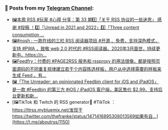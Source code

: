 ### 📰 Posts from my [Telegram Channel](https://t.me/s/aboutrss):
<!-- BLOG-POST-LIST:START -->
- [🖼本周 RSS #玩家 #心得 分享：第 33 期1️⃣「关于 RSS 协议的一些迷思」 感谢 #投稿 ！2️⃣「Unread in 2021 and 2022」3️⃣「Three content consumption ...](https://t.me/aboutrss/1154)
- [🖼#nosh : 一款在线的三栏 RSS 阅读器项目 #开源 、免费，支持深色模式，支持 #PWA ，致敬 web 2.0 时代的 #RSS阅读器。2020年3月面世，持续更新中。https://n...](https://t.me/aboutrss/1153)
- [🖼Feedfry：付费的 #PAGE2RSS 服务和 rssproxy 的用法很像，都是按照页面源码的不同重复规律建立若干个内容拣选样板，用户从中选择需要的样板来生成 Feed 。有...](https://t.me/aboutrss/1152)
- [🖼「The Unreader: an opinionated Feedbin client for iOS and iPadOS」是一款 #Feedbin 的第三方 #iOS / iPadOS 客户端，美区售价 $2.99，支持后台更新和新...](https://t.me/aboutrss/1151)
- [🖼TikTok 和 Twitch 的 RSS generator🔸 #TikTok ：https://ttrss.mybluemix.net/发现于https://twitter.com/thefranke/status/1471416895308013569如果有自...](https://t.me/aboutrss/1150)
<!-- BLOG-POST-LIST:END -->

<!--
**AboutRSS/AboutRSS** is a ✨ _special_ ✨ repository because its `README.md` (this file) appears on your GitHub profile.

Here are some ideas to get you started:

- 🔭 I’m currently working on ...
- 🌱 I’m currently learning ...
- 👯 I’m looking to collaborate on ...
- 🤔 I’m looking for help with ...
- 💬 Ask me about ...
- 📫 How to reach me: ...
- 😄 Pronouns: ...
- ⚡ Fun fact: ...
-->
